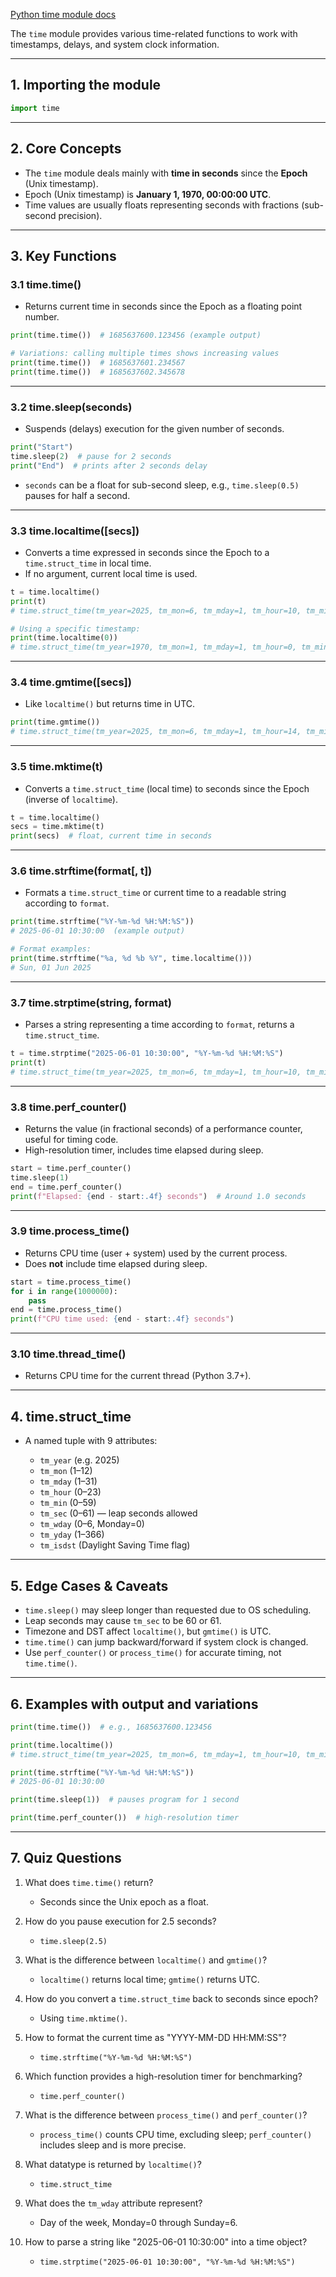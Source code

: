 [Python time module docs](https://docs.python.org/3/library/time.html)

The `time` module provides various time-related functions to work with timestamps, delays, and system clock information.

---

## 1. Importing the module

```python
import time
```

---

## 2. Core Concepts

* The `time` module deals mainly with **time in seconds** since the **Epoch** (Unix timestamp).
* Epoch (Unix timestamp) is **January 1, 1970, 00:00:00 UTC**.
* Time values are usually floats representing seconds with fractions (sub-second precision).

---

## 3. Key Functions

### 3.1 time.time()

* Returns current time in seconds since the Epoch as a floating point number.

```python
print(time.time())  # 1685637600.123456 (example output)

# Variations: calling multiple times shows increasing values
print(time.time())  # 1685637601.234567
print(time.time())  # 1685637602.345678
```

---

### 3.2 time.sleep(seconds)

* Suspends (delays) execution for the given number of seconds.

```python
print("Start")
time.sleep(2)  # pause for 2 seconds
print("End")  # prints after 2 seconds delay
```

* `seconds` can be a float for sub-second sleep, e.g., `time.sleep(0.5)` pauses for half a second.

---

### 3.3 time.localtime(\[secs])

* Converts a time expressed in seconds since the Epoch to a `time.struct_time` in local time.
* If no argument, current local time is used.

```python
t = time.localtime()
print(t)  
# time.struct_time(tm_year=2025, tm_mon=6, tm_mday=1, tm_hour=10, tm_min=30, tm_sec=0, tm_wday=6, tm_yday=152, tm_isdst=1)

# Using a specific timestamp:
print(time.localtime(0))  
# time.struct_time(tm_year=1970, tm_mon=1, tm_mday=1, tm_hour=0, tm_min=0, tm_sec=0, tm_wday=3, tm_yday=1, tm_isdst=0)
```

---

### 3.4 time.gmtime(\[secs])

* Like `localtime()` but returns time in UTC.

```python
print(time.gmtime())
# time.struct_time(tm_year=2025, tm_mon=6, tm_mday=1, tm_hour=14, tm_min=30, tm_sec=0, tm_wday=6, tm_yday=152, tm_isdst=0)
```

---

### 3.5 time.mktime(t)

* Converts a `time.struct_time` (local time) to seconds since the Epoch (inverse of `localtime`).

```python
t = time.localtime()
secs = time.mktime(t)
print(secs)  # float, current time in seconds
```

---

### 3.6 time.strftime(format\[, t])

* Formats a `time.struct_time` or current time to a readable string according to `format`.

```python
print(time.strftime("%Y-%m-%d %H:%M:%S"))  
# 2025-06-01 10:30:00  (example output)

# Format examples:
print(time.strftime("%a, %d %b %Y", time.localtime()))
# Sun, 01 Jun 2025
```

---

### 3.7 time.strptime(string, format)

* Parses a string representing a time according to `format`, returns a `time.struct_time`.

```python
t = time.strptime("2025-06-01 10:30:00", "%Y-%m-%d %H:%M:%S")
print(t)
# time.struct_time(tm_year=2025, tm_mon=6, tm_mday=1, tm_hour=10, tm_min=30, tm_sec=0, tm_wday=6, tm_yday=152, tm_isdst=-1)
```

---

### 3.8 time.perf\_counter()

* Returns the value (in fractional seconds) of a performance counter, useful for timing code.
* High-resolution timer, includes time elapsed during sleep.

```python
start = time.perf_counter()
time.sleep(1)
end = time.perf_counter()
print(f"Elapsed: {end - start:.4f} seconds")  # Around 1.0 seconds
```

---

### 3.9 time.process\_time()

* Returns CPU time (user + system) used by the current process.
* Does **not** include time elapsed during sleep.

```python
start = time.process_time()
for i in range(1000000):
    pass
end = time.process_time()
print(f"CPU time used: {end - start:.4f} seconds")
```

---

### 3.10 time.thread\_time()

* Returns CPU time for the current thread (Python 3.7+).

---

## 4. time.struct\_time

* A named tuple with 9 attributes:

  * `tm_year` (e.g. 2025)
  * `tm_mon` (1–12)
  * `tm_mday` (1–31)
  * `tm_hour` (0–23)
  * `tm_min` (0–59)
  * `tm_sec` (0–61) — leap seconds allowed
  * `tm_wday` (0–6, Monday=0)
  * `tm_yday` (1–366)
  * `tm_isdst` (Daylight Saving Time flag)

---

## 5. Edge Cases & Caveats

* `time.sleep()` may sleep longer than requested due to OS scheduling.
* Leap seconds may cause `tm_sec` to be 60 or 61.
* Timezone and DST affect `localtime()`, but `gmtime()` is UTC.
* `time.time()` can jump backward/forward if system clock is changed.
* Use `perf_counter()` or `process_time()` for accurate timing, not `time.time()`.

---

## 6. Examples with output and variations

```python
print(time.time())  # e.g., 1685637600.123456

print(time.localtime())
# time.struct_time(tm_year=2025, tm_mon=6, tm_mday=1, tm_hour=10, tm_min=30, tm_sec=0, tm_wday=6, tm_yday=152, tm_isdst=1)

print(time.strftime("%Y-%m-%d %H:%M:%S"))
# 2025-06-01 10:30:00

print(time.sleep(1))  # pauses program for 1 second

print(time.perf_counter())  # high-resolution timer
```

---

## 7. Quiz Questions

1. What does `time.time()` return?

   * Seconds since the Unix epoch as a float.

2. How do you pause execution for 2.5 seconds?

   * `time.sleep(2.5)`

3. What is the difference between `localtime()` and `gmtime()`?

   * `localtime()` returns local time; `gmtime()` returns UTC.

4. How do you convert a `time.struct_time` back to seconds since epoch?

   * Using `time.mktime()`.

5. How to format the current time as "YYYY-MM-DD HH\:MM\:SS"?

   * `time.strftime("%Y-%m-%d %H:%M:%S")`

6. Which function provides a high-resolution timer for benchmarking?

   * `time.perf_counter()`

7. What is the difference between `process_time()` and `perf_counter()`?

   * `process_time()` counts CPU time, excluding sleep; `perf_counter()` includes sleep and is more precise.

8. What datatype is returned by `localtime()`?

   * `time.struct_time`

9. What does the `tm_wday` attribute represent?

   * Day of the week, Monday=0 through Sunday=6.

10. How to parse a string like "2025-06-01 10:30:00" into a time object?

    * `time.strptime("2025-06-01 10:30:00", "%Y-%m-%d %H:%M:%S")`
